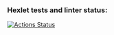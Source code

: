 ### Hexlet tests and linter status:
[![Actions Status](https://github.com/al-bertes/frontend-project-lvl2/workflows/hexlet-check/badge.svg)](https://github.com/al-bertes/frontend-project-lvl2/actions)